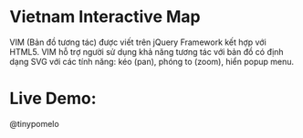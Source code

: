 # Vietnam Interactive Map
VIM (Bản đồ tương tác) được viết trên jQuery Framework kết hợp với HTML5. VIM hỗ trợ người sử dụng khả năng tương tác với bản đồ có định dạng SVG với các tính năng: kéo (pan), phóng to (zoom), hiển popup menu.

# Live Demo:
@tinypomelo

